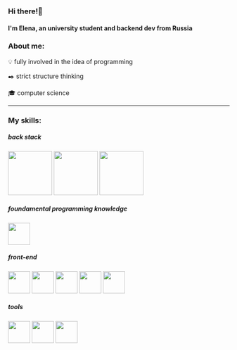### Hi there!👋

#### I'm Elena, an university student and backend dev from Russia

### About me:

:bulb: fully involved in the idea of programming

:black_nib: strict structure thinking

:mortar_board: computer science

<hr>

### My skills:

##### *back stack*
<img width=100 src="https://cdn.jsdelivr.net/gh/devicons/devicon/icons/java/java-original-wordmark.svg" /> <img width=100 src="https://cdn.jsdelivr.net/gh/devicons/devicon/icons/spring/spring-original-wordmark.svg" /> <img width=100 src="https://cdn.jsdelivr.net/gh/devicons/devicon/icons/mysql/mysql-original-wordmark.svg" />


##### *foundamental programming knowledge*
<img width=50 src="https://cdn.jsdelivr.net/gh/devicons/devicon/icons/cplusplus/cplusplus-original.svg" />


##### *front-end*
<img width=50 src="https://cdn.jsdelivr.net/gh/devicons/devicon/icons/javascript/javascript-original.svg" /> <img width=50 src="https://cdn.jsdelivr.net/gh/devicons/devicon/icons/html5/html5-original-wordmark.svg" /> <img width=50 src="https://cdn.jsdelivr.net/gh/devicons/devicon/icons/css3/css3-original-wordmark.svg" /> <img width=50 src="https://cdn.jsdelivr.net/gh/devicons/devicon/icons/react/react-original.svg" /> <img width=50 src="https://cdn.jsdelivr.net/gh/devicons/devicon/icons/bootstrap/bootstrap-plain-wordmark.svg" />


##### *tools*
<img width=50 src="https://cdn.jsdelivr.net/gh/devicons/devicon/icons/jetbrains/jetbrains-original.svg" /> <img width=50 src="https://cdn.jsdelivr.net/gh/devicons/devicon/icons/git/git-original.svg" /> <img width=50 src="https://cdn.jsdelivr.net/gh/devicons/devicon/icons/tomcat/tomcat-original-wordmark.svg" />
